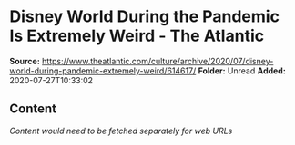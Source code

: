 # Disney World During the Pandemic Is Extremely Weird - The Atlantic

**Source:** https://www.theatlantic.com/culture/archive/2020/07/disney-world-during-pandemic-extremely-weird/614617/
**Folder:** Unread
**Added:** 2020-07-27T10:33:02




## Content
*Content would need to be fetched separately for web URLs*
